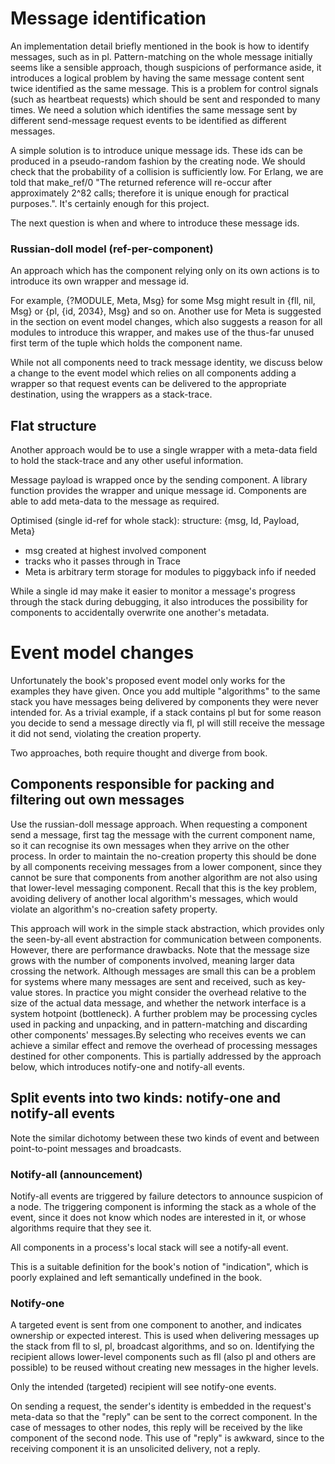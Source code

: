 # Message identification

An implementation detail briefly mentioned in the book is how to identify
messages, such as in pl. Pattern-matching on the whole message initially seems
like a sensible approach, though suspicions of performance aside, it
introduces a logical problem by having the same message content sent twice
identified as the same message. This is a problem for control signals (such as
heartbeat requests) which should be sent and responded to many times. We need
a solution which identifies the same message sent by different send-message
request events to be identified as different messages.

A simple solution is to introduce unique message ids. These ids can be
produced in a pseudo-random fashion by the creating node. We should check that
the probability of a collision is sufficiently low. For Erlang, we are told
that make_ref/0 "The returned reference will re-occur after approximately 2^82
calls; therefore it is unique enough for practical purposes.". It's certainly
enough for this project.

The next question is when and where to introduce these message ids.

### Russian-doll model (ref-per-component)

An approach which has the component relying only on its own actions is to
introduce its own wrapper and message id.

For example, {?MODULE, Meta, Msg} for some Msg might result in
{fll, nil, Msg} or {pl, {id, 2034}, Msg} and so on. Another use for Meta is
suggested in the section on event model changes, which also suggests a reason
for all modules to introduce this wrapper, and makes use of the thus-far unused
first term of the tuple which holds the component name.

While not all components need to track message identity, we discuss below
a change to the event model which relies on all components adding a wrapper
so that request events can be delivered to the appropriate destination, using
the wrappers as a stack-trace.


## Flat structure

Another approach would be to use a single wrapper with a meta-data field to
hold the stack-trace and any other useful information.

Message payload is wrapped once by the sending component. A library function
provides the wrapper and unique message id. Components are able to add
meta-data to the message as required.

Optimised (single id-ref for whole stack):
  structure: {msg, Id, Payload, Meta}

  - msg created at highest involved component
  - tracks who it passes through in Trace
  - Meta is arbitrary term storage for modules to piggyback info if needed

While a single id may make it easier to monitor a message's progress through
the stack during debugging, it also introduces the possibility for components
to accidentally overwrite one another's metadata.



# Event model changes

Unfortunately the book's proposed event model only works for the examples
they have given. Once you add multiple "algorithms" to the same stack you have
messages being delivered by components they were never intended for. As a
trivial example, if a stack contains pl but for some reason you decide to
send a message directly via fl, pl will still receive the message it did not
send, violating the creation property.


Two approaches, both require thought and diverge from book.


## Components responsible for packing and filtering out own messages

Use the russian-doll message approach. When requesting a component send a
message, first tag the message with the current component name, so it can
recognise its own messages when they arrive on the other process. In order to
maintain the no-creation property this should be done by all components
receiving messages from a lower component, since they cannot be sure that
components from another algorithm are not also using that lower-level
messaging component. Recall that this is the key problem, avoiding delivery
of another local algorithm's messages, which would violate an algorithm's
no-creation safety property.

This approach will work in the simple stack abstraction, which provides only
the seen-by-all event abstraction for communication between components.
However, there are performance drawbacks. Note that the message size grows
with the number of components involved, meaning larger data crossing the
network. Although messages are small this can be a problem for systems where
many messages are sent and received, such as key-value stores. In practice you
might consider the overhead relative to the size of the actual data message,
and whether the network interface is a system hotpoint (bottleneck). A further
problem may be processing cycles used in packing and unpacking, and in
pattern-matching and discarding other components' messages.By selecting who
receives events we can achieve a similar effect and remove the overhead of
processing messages destined for other components. This is partially addressed
by the approach below, which introduces notify-one and notify-all events.


## Split events into two kinds: notify-one and notify-all events

Note the similar dichotomy between these two kinds of event and between
point-to-point messages and broadcasts.


### Notify-all (announcement)

Notify-all events are triggered by failure detectors to announce suspicion of
a node. The triggering component is informing the stack as a whole of the
event, since it does not know which nodes are interested in it, or whose
algorithms require that they see it.

All components in a process's local stack will see a notify-all event.

This is a suitable definition for the book's notion of "indication", which is
poorly explained and left semantically undefined in the book.

### Notify-one

A targeted event is sent from one component to another, and indicates
ownership or expected interest. This is used when delivering messages up the
stack from fll to sl, pl, broadcast algorithms, and so on. Identifying the
recipient allows lower-level components such as fll (also pl and others are
possible) to be reused without creating new messages in the higher levels.

Only the intended (targeted) recipient will see notify-one events.

On sending a request, the sender's identity is embedded in the request's
meta-data so that the "reply" can be sent to the correct component. In the
case of messages to other nodes, this reply will be received by the like
component of the second node. This use of "reply" is awkward, since to the
receiving component it is an unsolicited delivery, not a reply.
